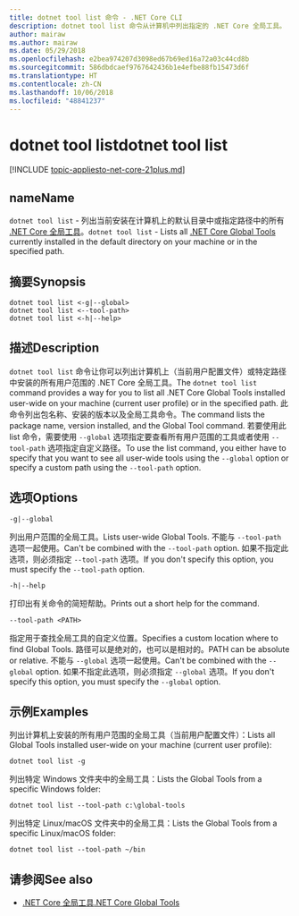 ```yaml
---
title: dotnet tool list 命令 - .NET Core CLI
description: dotnet tool list 命令从计算机中列出指定的 .NET Core 全局工具。
author: mairaw
ms.author: mairaw
ms.date: 05/29/2018
ms.openlocfilehash: e2bea974207d3098ed67b69ed16a72a03c44cd8b
ms.sourcegitcommit: 586dbdcaef9767642436b1e4efbe88fb15473d6f
ms.translationtype: HT
ms.contentlocale: zh-CN
ms.lasthandoff: 10/06/2018
ms.locfileid: "48841237"
---
```

# <a name="dotnet-tool-list"></a><span data-ttu-id="6d56e-103">dotnet tool list</span><span class="sxs-lookup"><span data-stu-id="6d56e-103">dotnet tool list</span></span>

[!INCLUDE [topic-appliesto-net-core-21plus.md](../../../includes/topic-appliesto-net-core-21plus.md)]

## <a name="name"></a><span data-ttu-id="6d56e-104">name</span><span class="sxs-lookup"><span data-stu-id="6d56e-104">Name</span></span>

<span data-ttu-id="6d56e-105">`dotnet tool list` - 列出当前安装在计算机上的默认目录中或指定路径中的所有 [.NET Core 全局工具](global-tools.md)。</span><span class="sxs-lookup"><span data-stu-id="6d56e-105">`dotnet tool list` - Lists all [.NET Core Global Tools](global-tools.md) currently installed in the default directory on your machine or in the specified path.</span></span>

## <a name="synopsis"></a><span data-ttu-id="6d56e-106">摘要</span><span class="sxs-lookup"><span data-stu-id="6d56e-106">Synopsis</span></span>

```console
dotnet tool list <-g|--global>
dotnet tool list <--tool-path>
dotnet tool list <-h|--help>
```

## <a name="description"></a><span data-ttu-id="6d56e-107">描述</span><span class="sxs-lookup"><span data-stu-id="6d56e-107">Description</span></span>

<span data-ttu-id="6d56e-108">`dotnet tool list` 命令让你可以列出计算机上（当前用户配置文件）或特定路径中安装的所有用户范围的 .NET Core 全局工具。</span><span class="sxs-lookup"><span data-stu-id="6d56e-108">The `dotnet tool list` command provides a way for you to list all .NET Core Global Tools installed user-wide on your machine (current user profile) or in the specified path.</span></span> <span data-ttu-id="6d56e-109">此命令列出包名称、安装的版本以及全局工具命令。</span><span class="sxs-lookup"><span data-stu-id="6d56e-109">The command lists the package name, version installed, and the Global Tool command.</span></span> <span data-ttu-id="6d56e-110">若要使用此 list 命令，需要使用 `--global` 选项指定要查看所有用户范围的工具或者使用 `--tool-path` 选项指定自定义路径。</span><span class="sxs-lookup"><span data-stu-id="6d56e-110">To use the list command, you either have to specify that you want to see all user-wide tools using the `--global` option or specify a custom path using the `--tool-path` option.</span></span>

## <a name="options"></a><span data-ttu-id="6d56e-111">选项</span><span class="sxs-lookup"><span data-stu-id="6d56e-111">Options</span></span>

`-g|--global`

<span data-ttu-id="6d56e-112">列出用户范围的全局工具。</span><span class="sxs-lookup"><span data-stu-id="6d56e-112">Lists user-wide Global Tools.</span></span> <span data-ttu-id="6d56e-113">不能与 `--tool-path` 选项一起使用。</span><span class="sxs-lookup"><span data-stu-id="6d56e-113">Can't be combined with the `--tool-path` option.</span></span> <span data-ttu-id="6d56e-114">如果不指定此选项，则必须指定 `--tool-path` 选项。</span><span class="sxs-lookup"><span data-stu-id="6d56e-114">If you don't specify this option, you must specify the `--tool-path` option.</span></span>

`-h|--help`

<span data-ttu-id="6d56e-115">打印出有关命令的简短帮助。</span><span class="sxs-lookup"><span data-stu-id="6d56e-115">Prints out a short help for the command.</span></span>

`--tool-path <PATH>`

<span data-ttu-id="6d56e-116">指定用于查找全局工具的自定义位置。</span><span class="sxs-lookup"><span data-stu-id="6d56e-116">Specifies a custom location where to find Global Tools.</span></span> <span data-ttu-id="6d56e-117">路径可以是绝对的，也可以是相对的。</span><span class="sxs-lookup"><span data-stu-id="6d56e-117">PATH can be absolute or relative.</span></span> <span data-ttu-id="6d56e-118">不能与 `--global` 选项一起使用。</span><span class="sxs-lookup"><span data-stu-id="6d56e-118">Can't be combined with the `--global` option.</span></span> <span data-ttu-id="6d56e-119">如果不指定此选项，则必须指定 `--global` 选项。</span><span class="sxs-lookup"><span data-stu-id="6d56e-119">If you don't specify this option, you must specify the `--global` option.</span></span>

## <a name="examples"></a><span data-ttu-id="6d56e-120">示例</span><span class="sxs-lookup"><span data-stu-id="6d56e-120">Examples</span></span>

<span data-ttu-id="6d56e-121">列出计算机上安装的所有用户范围的全局工具（当前用户配置文件）：</span><span class="sxs-lookup"><span data-stu-id="6d56e-121">Lists all Global Tools installed user-wide on your machine (current user profile):</span></span>

`dotnet tool list -g`

<span data-ttu-id="6d56e-122">列出特定 Windows 文件夹中的全局工具：</span><span class="sxs-lookup"><span data-stu-id="6d56e-122">Lists the Global Tools from a specific Windows folder:</span></span>

`dotnet tool list --tool-path c:\global-tools`

<span data-ttu-id="6d56e-123">列出特定 Linux/macOS 文件夹中的全局工具：</span><span class="sxs-lookup"><span data-stu-id="6d56e-123">Lists the Global Tools from a specific Linux/macOS folder:</span></span>

`dotnet tool list --tool-path ~/bin`

## <a name="see-also"></a><span data-ttu-id="6d56e-124">请参阅</span><span class="sxs-lookup"><span data-stu-id="6d56e-124">See also</span></span>

* [<span data-ttu-id="6d56e-125">.NET Core 全局工具</span><span class="sxs-lookup"><span data-stu-id="6d56e-125">.NET Core Global Tools</span></span>](global-tools.md)
